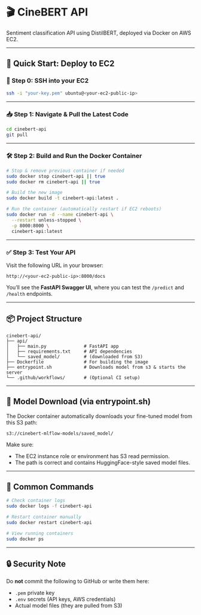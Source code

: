 # 🎬 CineBERT API

Sentiment classification API using DistilBERT, deployed via Docker on AWS EC2.

---

## 🚀 Quick Start: Deploy to EC2

### 🔐 Step 0: SSH into your EC2

```bash
ssh -i "your-key.pem" ubuntu@<your-ec2-public-ip>
```

---

### 📥 Step 1: Navigate & Pull the Latest Code

```bash
cd cinebert-api
git pull
```

---

### 🛠 Step 2: Build and Run the Docker Container

```bash
# Stop & remove previous container if needed
sudo docker stop cinebert-api || true
sudo docker rm cinebert-api || true

# Build the new image
sudo docker build -t cinebert-api:latest .

# Run the container (automatically restart if EC2 reboots)
sudo docker run -d --name cinebert-api \
  --restart unless-stopped \
  -p 8000:8000 \
  cinebert-api:latest
```

---

### ✅ Step 3: Test Your API

Visit the following URL in your browser:

```
http://<your-ec2-public-ip>:8000/docs
```

You’ll see the **FastAPI Swagger UI**, where you can test the `/predict` and `/health` endpoints.

---

## 📦 Project Structure

```
cinebert-api/
├── api/
│   ├── main.py              # FastAPI app
│   ├── requirements.txt     # API dependencies
│   └── saved_model/         # (downloaded from S3)
├── Dockerfile               # For building the image
├── entrypoint.sh            # Downloads model from s3 & starts the server 
└── .github/workflows/       # (Optional CI setup)
```

---

## 📁 Model Download (via entrypoint.sh)

The Docker container automatically downloads your fine-tuned model from this S3 path:

```
s3://cinebert-mlflow-models/saved_model/
```

Make sure:

- The EC2 instance role or environment has S3 read permission.
- The path is correct and contains HuggingFace-style saved model files.

---

## 🧯 Common Commands

```bash
# Check container logs
sudo docker logs -f cinebert-api

# Restart container manually
sudo docker restart cinebert-api

# View running containers
sudo docker ps
```

---

## 🔒 Security Note

Do **not** commit the following to GitHub or write them here:

- `.pem` private key
- `.env` secrets (API keys, AWS credentials)
- Actual model files (they are pulled from S3)